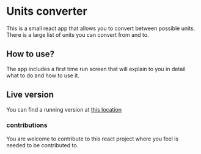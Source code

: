 # Units converter

This is a small react app that allows you to convert between possible units. There is a large list of units you can convert from and to. 

## How to use?

The app includes a first time run screen that will explain to you in detail what to do and how to use it.

## Live version

You can find a running version at [this location](https://grpersonal.site/build)

### contributions

You are welcome to contribute to this react project where you feel is needed to be contributed to.

